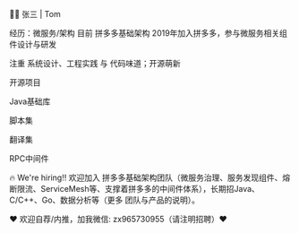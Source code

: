 👷🏻 张三 | Tom

经历：微服务/架构
目前 拼多多基础架构
2019年加入拼多多，参与微服务相关组件设计与研发

注重 系统设计、工程实践 与 代码味道；开源萌新

开源项目

Java基础库 

脚本集 

翻译集 

RPC中间件 

🔥 We're hiring‼️
欢迎加入 拼多多基础架构团队（微服务治理、服务发现组件、熔断限流、ServiceMesh等、支撑着拼多多的中间件体系），长期招Java、C/C++、Go、数据分析等（更多 团队与产品的说明）。

♥️ 欢迎自荐/内推，加我微信: zx965730955（请注明招聘）♥️
